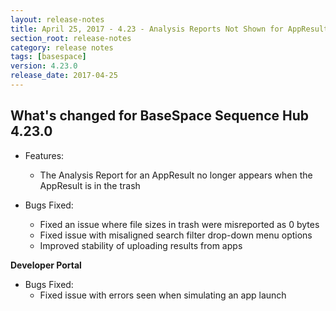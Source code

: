 ```yaml
---
layout: release-notes
title: April 25, 2017 - 4.23 - Analysis Reports Not Shown for AppResults in Trash
section_root: release-notes
category: release notes
tags: [basespace]
version: 4.23.0
release_date: 2017-04-25
---
```


## What's changed for BaseSpace Sequence Hub 4.23.0

- Features:
	- The Analysis Report for an AppResult no longer appears when the AppResult is in the trash
  
- Bugs Fixed:
	- Fixed an issue where file sizes in trash were misreported as 0 bytes
	- Fixed issue with misaligned search filter drop-down menu options
	- Improved stability of uploading results from apps

**Developer Portal**

- Bugs Fixed: 
	- Fixed issue with errors seen when simulating an app launch